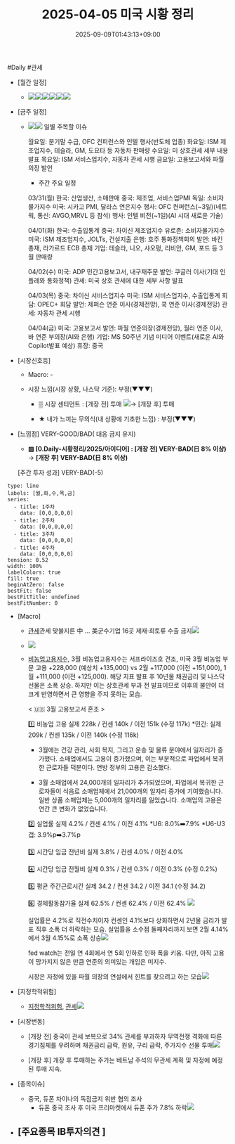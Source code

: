 ﻿---
title: "2025-04-05 미국 시황 정리"
date: 2025-09-09T01:43:13+09:00
lastmod: 2025-09-09T01:43:13+09:00
type: docs
sidebar:
  open: true
weight: 6
---
<div style="display:none">
  <meta property="article:published_time" content="2025-09-08T16:43:13Z" />
  <meta property="article:modified_time" content="2025-09-08T16:43:13Z" />
</div>
#Daily #관세 

- [월간 일정]
	- ![](Pasted%20image%2020250328104947.png)![](Pasted%20image%2020250321100802.png)![](Pasted%20image%2020250326131419.png)![](Pasted%20image%2020250326131350.png)![](Pasted%20image%2020250331141952.png)![](Pasted%20image%2020250402141902.png)

- [금주 일정]
	- ![](Pasted%20image%2020250328105029.png)![](Pasted%20image%2020250328094555.png)
	  일별 주목할 이슈
	  
		월요일: 분기말 수급, OFC 컨퍼런스와 인텔 행사(반도체 업종)
		화요일: ISM 제조업지수, 테슬라, GM, 도요타 등 자동차 판매량
		수요일: 미 상호관세 세부 내용 발표
		목요일: ISM 서비스업지수, 자동차 관세 시행
		금요일: 고용보고서와 파월 의장 발언

		* 주간 주요 일정
		
		03/31(월)
		한국: 산업생산, 소매판매
		중국: 제조업, 서비스업PMI
		독일: 소비자물가지수
		미국: 시카고 PMI, 달라스 연은지수
		행사: OFC 컨퍼런스(~3일)(네트웍, 통신: AVGO,MRVL 등 참석)
		행사: 인텔 비전(~1일)(AI 시대 새로운 기술)
		
		04/01(화)
		한국: 수출입통계
		중국: 차이신 제조업지수
		유로존: 소비자물가지수
		미국: ISM 제조업지수, JOLTs, 건설지출
		은행: 호주 통화정책회의
		발언: 바킨 총재, 라가르드 ECB 총재
		기업: 테슬라, 니오, 샤오펑, 리비안, GM, 포드 등 3월 판매량
		
		04/02(수)
		미국: ADP 민간고용보고서, 내구재주문
		발언: 쿠글러 이사(기대 인플레와 통화정책)
		관세: 미국 상호 관세에 대한 세부 사항 발표
		
		04/03(목)
		중국: 차이신 서비스업지수
		미국: ISM 서비스업지수, 수출입통계
		회담: OPEC+ 회담
		발언: 제퍼슨 연준 이사(경제전망), 쿡 연준 이사(경제전망)
		관세: 자동차 관세 시행
		
		04/04(금)
		미국: 고용보고서
		발언: 파월 연준의장(경제전망), 월러 연준 이사, 바 연준 부의장(AI와 은행)
		기업: MS 50주년 기념 미디어 이벤트(새로운 AI와 Copilot발표 예상)
		휴장: 중국

- [시장신호등]
	- Macro: -
	  
	- 시장 느낌(시장 상황, 나스닥 기준): 부정(▼▼▼)
		  
		- ▒ 시장 센티먼트 : [개장 전] 투매 ![](Pasted%20image%2020250404211417.png)→ [개장 후] 투매
		  
		- ★ 내가 느끼는 무의식(내 상황에 기초한 느낌) : 부정(▼▼▼)

- [느낌점] VERY-GOOD/BAD( 대응 금지 유지)

	- **▨ [0.Daily-시황정리/2025/아이디어] : [개장 전] VERY-BAD(日 8% 이상)** → **[개장 후] VERY-BAD(日 8% 이상)**
	   
	[주간 투자 성과] VERY-BAD(-5)

```chart
type: line
labels: [월,화,수,목,금]
series:
  - title: 1주차
    data: [0,0,0,0,0]
  - title: 2주차
    data: [0,0,0,0,0]
  - title: 3주차
    data: [0,0,0,0,0]
  - title: 4주차
    data: [0,0,0,0,0]
tension: 0.52
width: 100%
labelColors: true
fill: true
beginAtZero: false
bestFit: false
bestFitTitle: undefined
bestFitNumber: 0
```

- [Macro]
	- [관세](/industry-study/관세/)관세 맞불지른 中 … 美군수기업 16곳 제재·희토류 수출 금지![](Pasted%20image%2020250404211509.png)
	- ![](Pasted%20image%2020250404213348.png)
	- [비농업고용지수](/industry-study/비농업고용지수/), 3월 비농업고용지수는 서프라이즈호 견조, 미국 3월 비농업 부문 고용 +228,000 (예상치 +135,000) vs 2월 +117,000 (이전 +151,000), 1월 +111,000 (이전 +125,000). 해당 지표 발표 후 10년물 채권금리 및 나스닥 선물은 소폭 상승. 하지만 이는 상호관세 부과 전 발표이므로 이후의 불안이 더 크게 반영하면서 큰 영향을 주지 못하는 모습.
	  
	  < 🇺🇸 3월 고용보고서 혼조 >

		1️⃣ 비농업 고용 
		실제 228k / 컨센 140k / 이전 151k (수정 117k)
		*민간: 실제 209k / 컨센 135k / 이전 140k (수정 116k)
		
		- 3월에는 건강 관리, 사회 복지, 그리고 운송 및 물류 분야에서 일자리가 증가했다. 소매업에서도 고용이 증가했으며, 이는 부분적으로 파업에서 복귀한 근로자들 덕분이다. 연방 정부의 고용은 감소했다.

		- 3월 소매업에서 24,000개의 일자리가 추가되었으며, 파업에서 복귀한 근로자들이 식음료 소매업체에서 21,000개의 일자리 증가에 기여했습니다. 일반 상품 소매업체는 5,000개의 일자리를 잃었습니다. 소매업의 고용은 연간 큰 변화가 없었습니다.

		2️⃣ 실업률 
		실제 4.2% / 컨센 4.1% / 이전 4.1%
		*U6: 8.0%➡️7.9%
		*U6-U3갭: 3.9%p➡️3.7%p
		
		3️⃣ 시간당 임금 전년비 
		실제 3.8% / 컨센 4.0% / 이전 4.0%
		
		4️⃣ 시간당 임금 전월비 
		실제 0.3% / 컨센 0.3% / 이전 0.3% (수정 0.2%)
		
		5️⃣ 평균 주간근로시간
		실제 34.2 / 컨센 34.2 / 이전 34.1 (수정 34.2)
		
		6️⃣ 경제활동참가율
		실제 62.5% / 컨센 62.4% / 이전 62.4%
	  ![](Pasted%20image%2020250404213856.png)
	  
	  실업률은 4.2%로 직전수치이자 컨센인 4.1%보다 상회하면서 2년물 금리가 발표 직후 소폭 더 하락하는 모습.  실업률을 소수점 둘째자리까지 보면 2월 4.14%에서 3월 4.15%로 소폭 상승![](Pasted%20image%2020250404214042.png)
	  
	  fed watch는 전일 연 4회에서 연 5회 인하로 인하 폭을 키움. 다만, 아직 고용이 망가지지 않은 만큼 연준의 의미있는 개입은 미지수.
	  
	  시장은 자정에 있을 파월 의장의 연설에서 힌트를 찾으려고 하는 모습![](Pasted%20image%2020250404213731.png)

- [지정학적위험]
	- [지정학적위험](/industry-study/지정학적위험/), [관세](/industry-study/관세/)![](Pasted%20image%2020250321100916.png)

- [시장변동]
	- [개장 전] 중국이 관세 보복으로 34% 관세를 부과하자 무역전쟁 격화에 따른 경기침체를 우려하며 채권금리 급락, 원유, 구리 급락, 주가지수 선물 투매![](Pasted%20image%2020250404211901.png)
	  
	- [개장 후] 개장 후 투매하는 주가는 베트남 주석의 무관세 계획 및 자정에 예정된 투매 지속. 

- [종목이슈]
	- 중국, 듀폰 차이나의 독점금지 위반 혐의 조사
		- 듀폰 중국 조사 후 미국 프리마켓에서 듀폰 주가 7.8% 하락![](Pasted%20image%2020250404211757.png)

- [주요종목 IB투자의견 ]
	-
